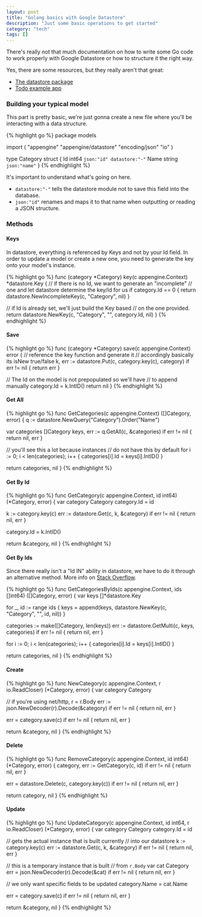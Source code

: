 ```yaml
---
layout: post
title: "Golang basics with Google Datastore"
description: "Just some basic operations to get started"
category: "tech"
tags: []
---
```


There's really not that much documentation on how to write some Go
code to work properly with Google Datastore or how to structure
it the right way.

Yes, there are some resources, but they really aren't that great:

* [The datastore package](https://cloud.google.com/appengine/docs/go/datastore/reference)
* [Todo example app](https://github.com/GoogleCloudPlatform/appengine-angular-gotodos)

### Building your typical model

This part is pretty basic, we're just gonna create a new file where you'll be
interacting with a data structure.

{% highlight go %}
package models

import (
  "appengine"
  "appengine/datastore"
  "encoding/json"
  "io"
)

type Category struct {
  Id   int64  `json:"id" datastore:"-"`
  Name string `json:"name"`
}
{% endhighlight %}

It's important to understand what's going on here.

* `datastore:"-"` tells the datastore module not to save this field
  into the database.
* `json:"id"` renames and maps it to that name when outputting or reading
  a JSON structure.

### Methods

#### Keys

In datastore, everything is referenced by Keys and not by your Id field. In
order to update a model or create a new one, you need to generate the key
onto your model's instance.

{% highlight go %}
func (category *Category) key(c appengine.Context) *datastore.Key {
  // if there is no Id, we want to generate an "incomplete"
  // one and let datastore determine the key/Id for us
  if category.Id == 0 {
    return datastore.NewIncompleteKey(c, "Category", nil)
  }

  // if Id is already set, we'll just build the Key based
  // on the one provided.
  return datastore.NewKey(c, "Category", "", category.Id, nil)
}
{% endhighlight %}

#### Save

{% highlight go %}
func (category *Category) save(c appengine.Context) error {
  // reference the key function and generate it
  // accordingly basically its isNew true/false
  k, err := datastore.Put(c, category.key(c), category)
  if err != nil {
    return err
  }

  // The Id on the model is not prepopulated so we'll have
  // to append manually
  category.Id = k.IntID()
  return nil
}
{% endhighlight %}

#### Get All

{% highlight go %}
func GetCategories(c appengine.Context) ([]Category, error) {
  q := datastore.NewQuery("Category").Order("Name")

  var categories []Category
  keys, err := q.GetAll(c, &categories)
  if err != nil {
    return nil, err
  }

  // you'll see this a lot because instances
  // do not have this by default
  for i := 0; i < len(categories); i++ {
    categories[i].Id = keys[i].IntID()
  }

  return categories, nil
}
{% endhighlight %}

#### Get By Id

{% highlight go %}
func GetCategory(c appengine.Context, id int64) (*Category, error) {
  var category Category
  category.Id = id

  k := category.key(c)
  err := datastore.Get(c, k, &category)
  if err != nil {
    return nil, err
  }

  category.Id = k.IntID()

  return &category, nil
}
{% endhighlight %}

#### Get By Ids

Since there really isn't a "Id IN" ability in datastore, we have to
do it through an alternative method. More info on [Stack Overflow](http://stackoverflow.com/questions/29202516/doing-a-in-array-query-on-google-app-engine-datastore-with-golang).

{% highlight go %}
func GetCategoriesByIds(c appengine.Context, ids []int64) ([]Category, error) {
  var keys []*datastore.Key

  for _, id := range ids {
    keys = append(keys, datastore.NewKey(c, "Category", "", id, nil))
  }

  categories := make([]Category, len(keys))
  err := datastore.GetMulti(c, keys, categories)
  if err != nil {
    return nil, err
  }

  for i := 0; i < len(categories); i++ {
    categories[i].Id = keys[i].IntID()
  }

  return categories, nil
}
{% endhighlight %}

#### Create

{% highlight go %}
func NewCategory(c appengine.Context, r io.ReadCloser) (*Category, error) {
  var category Category

  // if you're using net/http, r = r.Body
  err := json.NewDecoder(r).Decode(&category)
  if err != nil {
    return nil, err
  }

  err = category.save(c)
  if err != nil {
    return nil, err
  }

  return &category, nil
}
{% endhighlight %}

#### Delete

{% highlight go %}
func RemoveCategory(c appengine.Context, id int64) (*Category, error) {
  category, err := GetCategory(c, id)
  if err != nil {
    return nil, err
  }

  err = datastore.Delete(c, category.key(c))
  if err != nil {
    return nil, err
  }

  return category, nil
}
{% endhighlight %}

#### Update

{% highlight go %}
func UpdateCategory(c appengine.Context, id int64, r io.ReadCloser) (*Category, error) {
  var category Category
  category.Id = id

  // gets the actual instance that is built currently
  // into our datastore
  k := category.key(c)
  err := datastore.Get(c, k, &category)
  if err != nil {
    return nil, err
  }

  // this is a temporary instance that is built
  // from `r.Body`
  var cat Category
  err = json.NewDecoder(r).Decode(&cat)
  if err != nil {
    return nil, err
  }

  // we only want specific fields to be updated
  category.Name = cat.Name

  err = category.save(c)
  if err != nil {
    return nil, err
  }

  return &category, nil
}
{% endhighlight %}
